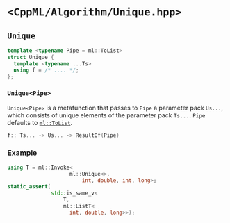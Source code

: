 # `<CppML/Algorithm/Unique.hpp>`

## `Unique`

```c++
template <typename Pipe = ml::ToList>
struct Unique {
  template <typename ...Ts>
  using f = /* .... */;
};
```
### `Unique<Pipe>`

`Unique<Pipe>` is a metafunction that passes to `Pipe` a parameter pack `Us...`, which consists of unique elements of the parameter pack `Ts...`.  `Pipe` defaults to [`ml::ToList`](../Functional/ToList.md).

```c++
f:: Ts... -> Us... -> ResultOf(Pipe)
```

### Example

```c++
using T = ml::Invoke<
                    ml::Unique<>,
                        int, double, int, long>;
static_assert(
              std::is_same_v<
                  T,
                  ml::ListT<
                    int, double, long>>);
```
